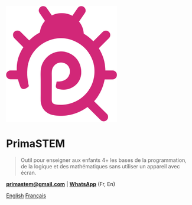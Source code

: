 ![logo](images/icon.svg)

# **PrimaSTEM**

> Outil pour enseigner aux enfants 4+ les bases de la programmation, de la logique et des mathématiques sans utiliser un appareil avec écran.

[**primastem@gmail.com**](mailto:primastem@gmail.com) | [**WhatsApp**](https://api.whatsapp.com/send?phone=33624950936) (Fr, En)

[English](/en/#)
[Français](/README)
